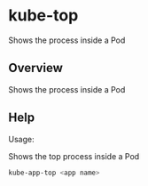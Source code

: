 # kube-top

Shows the process inside a Pod

## Overview

Shows the process inside a Pod



## Help

Usage:

Shows the top process inside a Pod

```bash
kube-app-top <app name>
```
